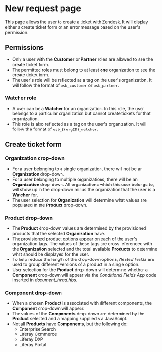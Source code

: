 # New request page

This page allows the user to create a ticket with Zendesk. It will display either a create ticket form or an error message based on the user's permission.

## Permissions

-   Only a user with the **Customer** or **Partner** roles are allowed to see the create ticket form.
-   The permitted roles must belong to at least **one** organization to see the create ticket form.
-   The user's role will be reflected as a tag on the user's organization. It will follow the format of `osb_customer` or `osb_partner`.

### Watcher role

-   A user can be a **Watcher** for an organization. In this role, the user belongs to a particular organization but cannot create tickets for that organization.
-   This role is also reflected as a tag on the user's organization. It will follow the format of `osb_${orgID}_watcher`.

## Create ticket form

### Organization drop-down

-   For a user belonging to a single organization, there will not be an **Organization** drop-down.
-   For a user belonging to multiple organizations, there will be an **Organization** drop-down. All organizations which this user belongs to, will show up in the drop-down minus the organization that the user is a **Watcher** for.
-   The user selection for **Organization** will determine what values are populated in the **Product** drop-down.

### Product drop-down

-   The **Product** drop-down values are determined by the provisioned products that the selected **Organization** have.
-   The provisioned product options appear on each of the user's organization tags. The values of these tags are cross referenced with the **Organization** selected and the total available **Products** to determine what should be displayed for the user.
-   To help reduce the length of the drop-down options, _Nested Fields_ are used to group different versions of a product in a single option.
-   User selection for the **Product** drop-down will determine whether a **Component** drop-down will appear via the _Conditional Fields App_ code inserted in _document_head.hbs_.

### Component drop-down

-   When a chosen **Product** is associated with different components, the **Component** drop-down will appear.
-   The values of the **Components** drop-down are determined by the **Product** selected and a mapping supplied via JavaScript.
-   Not all **Products** have **Components**, but the following do:
    -   Enterprise Search
    -   Liferay Commerce
    -   Liferay DXP
    -   Liferay Portal

